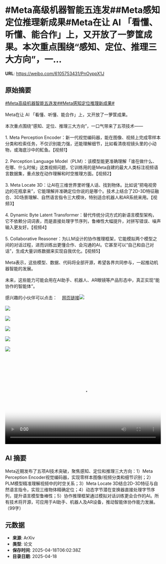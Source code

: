 # #Meta高级机器智能五连发##Meta感知定位推理新成果#Meta在让 AI 「看懂、听懂、能合作」上，又开放了一箩筐成果。本次重点围绕“感知、定位、推理三大方向”，一...

**URL**: https://weibo.com/6105753431/PnOyppX1J

## 原始摘要

<a href="https://m.weibo.cn/search?containerid=231522type%3D1%26t%3D10%26q%3D%23Meta%E9%AB%98%E7%BA%A7%E6%9C%BA%E5%99%A8%E6%99%BA%E8%83%BD%E4%BA%94%E8%BF%9E%E5%8F%91%23&amp;extparam=%23Meta%E9%AB%98%E7%BA%A7%E6%9C%BA%E5%99%A8%E6%99%BA%E8%83%BD%E4%BA%94%E8%BF%9E%E5%8F%91%23" data-hide=""><span class="surl-text">#Meta高级机器智能五连发#</span></a><a href="https://m.weibo.cn/search?containerid=231522type%3D1%26t%3D10%26q%3D%23Meta%E6%84%9F%E7%9F%A5%E5%AE%9A%E4%BD%8D%E6%8E%A8%E7%90%86%E6%96%B0%E6%88%90%E6%9E%9C%23&amp;extparam=%23Meta%E6%84%9F%E7%9F%A5%E5%AE%9A%E4%BD%8D%E6%8E%A8%E7%90%86%E6%96%B0%E6%88%90%E6%9E%9C%23" data-hide=""><span class="surl-text">#Meta感知定位推理新成果#</span></a><br><br>Meta在让 AI 「看懂、听懂、能合作」上，又开放了一箩筐成果。<br><br>本次重点围绕“感知、定位、推理三大方向”，一口气带来了五项技术——<br><br>1. Meta Perception Encoder：新一代视觉编码器，能在图像、视频上完成零样本分类和检索任务，不仅识别能力强，还能理解细节，比如看清夜视镜头里的小动物，或海底沙中的魟鱼。【视频1】<br><br>2. Perception Language Model（PLM）：该模型能更准确理解「谁在做什么、在哪、什么时候」这类视频问题，它训练用的是Meta自建的最大人类标注视频语言数据集，重点放在动作理解和时空推理方面。【视频2】<br><br>3. Meta Locate 3D：让AI在三维世界里听懂人话、找到物体。比如说“把电视旁边的花瓶拿来”，它能理解并准确定位你说的是哪个。技术上结合了2D-3D特征融合、3D场景理解、自然语言指令三大模块，特别适合机器人和AR系统来用。【视频3】<br><br>4. Dynamic Byte Latent Transformer：替代传统分词方式的新语言模型架构，它不依赖分词词表，而是直接处理字节序列，鲁棒性大幅提升，对拼写错误、噪声输入更友好。【视频4】<br><br>5. Collaborative Reasoner：为LLM设计的协作推理框架，它能模拟两个模型之间的对话过程，进而训练出更懂合作、会沟通的AI。它甚至可以“自己和自己对话”，生成大量训练数据来实现自我优化。【视频5】<br><br>Meta表示，这些模型、数据、代码将全部开源，希望各界共同参与，一起推动机器智能的发展。<br><br>未来，这些能力可能会用在AI助手、机器人、AR眼镜等产品形态中，真正实现“能协作的智能体”。<br><br>感兴趣的小伙伴可以点击：<a href="https://weibo.cn/sinaurl?u=https%3A%2F%2Fai.meta.com%2Fblog%2Fmeta-fair-updates-perception-localization-reasoning" data-hide=""><span class="url-icon"><img style="width: 1rem;height: 1rem" src="https://h5.sinaimg.cn/upload/2015/09/25/3/timeline_card_small_web_default.png" referrerpolicy="no-referrer"></span><span class="surl-text">网页链接</span></a><img style="" src="https://tvax4.sinaimg.cn/large/006Fd7o3ly1i0kuoaedwej30zk0k0wer.jpg" referrerpolicy="no-referrer"><br><br><img style="" src="https://tvax3.sinaimg.cn/large/006Fd7o3ly1i0kuo678kfj30zk0k0q2u.jpg" referrerpolicy="no-referrer"><br><br><img style="" src="https://tvax1.sinaimg.cn/large/006Fd7o3ly1i0kuoaauqjj30zk0k0q2u.jpg" referrerpolicy="no-referrer"><br><br><img style="" src="https://tvax1.sinaimg.cn/large/006Fd7o3ly1i0kuo9gv1gj30zk0k0mxl.jpg" referrerpolicy="no-referrer"><br><br><img style="" src="https://tvax4.sinaimg.cn/large/006Fd7o3ly1i0kuo7o020j30zk0k0t8y.jpg" referrerpolicy="no-referrer"><br><br><img style="" src="https://tvax2.sinaimg.cn/large/006Fd7o3ly1i0kuo6zk1dj30zk0k0glw.jpg" referrerpolicy="no-referrer"><br><br><br clear="both"><div style="clear: both"></div><video controls="controls" poster="https://tvax3.sinaimg.cn/orj480/006Fd7o3ly1i0kuo9mpwsj30zk0k0t9n.jpg" style="width: 100%"><source src="https://f.video.weibocdn.com/o0/QuMeFqpplx08nz7X06Fy010412003umy0E010.mp4?label=mp4_720p&amp;template=1280x720.25.0&amp;ori=0&amp;ps=1CwnkDw1GXwCQx&amp;Expires=1744959747&amp;ssig=dq%2Bj6m3Ti2&amp;KID=unistore,video"><source src="https://f.video.weibocdn.com/o0/994VjVMHlx08nz7X1HMI010412001Ewt0E010.mp4?label=mp4_hd&amp;template=852x480.25.0&amp;ori=0&amp;ps=1CwnkDw1GXwCQx&amp;Expires=1744959747&amp;ssig=OIC6xKo6kH&amp;KID=unistore,video"><source src="https://f.video.weibocdn.com/o0/MDD9nBenlx08nz7WWJSM0104120011TL0E010.mp4?label=mp4_ld&amp;template=640x360.25.0&amp;ori=0&amp;ps=1CwnkDw1GXwCQx&amp;Expires=1744959747&amp;ssig=ntZDjaT0uU&amp;KID=unistore,video"><p>视频无法显示，请前往<a href="https://video.weibo.com/show?fid=1034%3A5156750811398186" target="_blank" rel="noopener noreferrer">微博视频</a>观看。</p></video>

## AI 摘要

Meta近期发布了五项AI技术突破，聚焦感知、定位和推理三大方向：1）Meta Perception Encoder视觉编码器，实现零样本图像/视频分类和细节识别；2）PLM模型精准理解视频中的时空关系；3）Meta Locate 3D结合2D-3D特征与自然语言指令，实现三维物体精确定位；4）动态字节潜在变换器直接处理字节序列，提升语言模型鲁棒性；5）协作推理框架通过模拟对话训练更会合作的AI。所有技术将开源，可应用于AI助手、机器人及AR设备，推动智能体协作能力发展。（99字）

## 元数据

- **来源**: ArXiv
- **类型**: 论文
- **保存时间**: 2025-04-18T06:02:38Z
- **目录日期**: 2025-04-18

